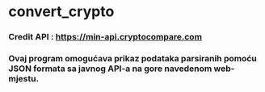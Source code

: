 # convert_crypto
### Credit API : https://min-api.cryptocompare.com

### Ovaj program omogućava prikaz podataka parsiranih pomoću JSON formata sa javnog API-a na gore navedenom web-mjestu.

